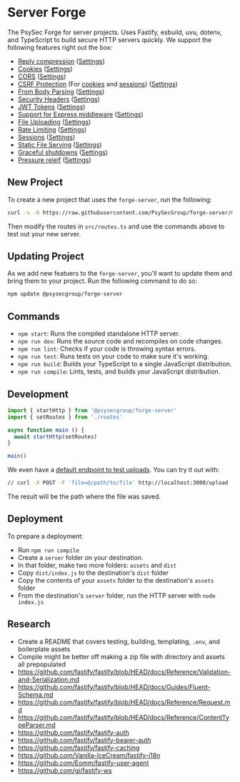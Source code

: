 Server Forge
============

The PsySec Forge for server projects. Uses Fastify, esbuild, uvu, dotenv, and TypeScript to build secure HTTP servers quickly.  We support the following features right out the box:

* [Reply compression](https://github.com/fastify/fastify-compress?tab=readme-ov-file#per-route-options) ([Settings](src/plugins/compress.ts))
* [Cookies](https://github.com/fastify/fastify-cookie?tab=readme-ov-file#example) ([Settings](src/plugins/cookie.ts))
* [CORS](https://github.com/fastify/fastify-cors?tab=readme-ov-file#options) ([Settings](src/plugins/cors.ts))
* [CSRF Protection](https://github.com/fastify/csrf-protection) (For [cookies](https://github.com/fastify/csrf-protection?tab=readme-ov-file#use-with-fastifycookie) and [sessions](https://github.com/fastify/csrf-protection?tab=readme-ov-file#use-with-fastifysession)) ([Settings](src/plugins/csrf.ts))
* [From Body Parsing](https://github.com/fastify/fastify-formbody?tab=readme-ov-file#example) ([Settings](src/plugins/formbody.ts))
* [Security Headers](https://github.com/fastify/fastify-helmet?tab=readme-ov-file#example---fastifyhelmet-configuration-using-the-helmet-shorthand-route-option) ([Settings](src/plugins/helmet.ts))
* [JWT Tokens](https://github.com/fastify/fastify-jwt?tab=readme-ov-file#usage) ([Settings](src/plugins/jwt.ts))
* [Support for Express middleware](https://github.com/fastify/middie?tab=readme-ov-file#restrict-middleware-execution-to-a-certain-paths) ([Settings](src/plugins/middleware.ts))
* [File Uploading](src/uploads.ts) ([Settings](src/plugins/multipart.ts))
* [Rate Limiting](https://github.com/fastify/fastify-rate-limit?tab=readme-ov-file#options) ([Settings](src/plugins/rateLimit.ts))
* [Sessions](https://github.com/fastify/session?tab=readme-ov-file#usage) ([Settings](src/plugins/session.ts))
* [Static File Serving](https://github.com/fastify/fastify-static?tab=readme-ov-file#usage) ([Settings](src/plugins/static.ts))
* [Graceful shutdowns](https://github.com/dnlup/fastify-traps?tab=readme-ov-file#custom-hooks) ([Settings](src/plugins/traps.ts))
* [Pressure releif](https://github.com/fastify/fastify-multipart?tab=readme-ov-file#usage) ([Settings](src/plugins/underPressure.ts))

## New Project

To create a new project that uses the `forge-server`, run the following:

```bash
curl -s -O https://raw.githubusercontent.com/PsySecGroup/forge-server/main/create.sh && ./create.sh
```

Then modify the routes in `src/routes.ts` and use the commands above to test out your new server.

## Updating Project

As we add new featuers to the `forge-server`, you'll want to update them and bring them to your project.  Run the following command to do so:

```bash
npm update @psysecgroup/forge-server
````

## Commands

* `npm start`: Runs the compiled standalone HTTP server.
* `npm run dev`: Runs the source code and recompiles on code changes.
* `npm run lint`: Checks if your code is throwing syntax errors.
* `npm run test`: Runs tests on your code to make sure it's working.
* `npm run build`: Builds your TypeScript to a single JavaScript distribution.
* `npm run compile`: Lints, tests, and builds your JavaScript distribution.

## Development

```ts
import { startHttp } from '@psysecgroup/forge-server'
import { setRoutes } from './routes'

async function main () {
  await startHttp(setRoutes)
}

main()
```

We even have a [default endpoint to test uploads](src/routes.ts).  You can try it out with:

```bash
// curl -X POST -F 'file=@/path/to/file' http://localhost:3000/upload
````

The result will be the path where the file was saved.

## Deployment

To prepare a deployment:

* Run `npm run compile`
* Create a `server` folder on your destination.
* In that folder, make two more folders: `assets` and `dist`
* Copy  `dist/index.js` to the destination's `dist` folder
* Copy the contents of your `assets` folder to the destination's `assets` folder
* From the destination's `server` folder, run the HTTP server with `node index.js`

## Research

* Create a README that covers testing, building, templating, `.env`, and boilerplate assets
* Compile might be better off making a zip file with directory and assets all prepopulated
* https://github.com/fastify/fastify/blob/HEAD/docs/Reference/Validation-and-Serialization.md
* https://github.com/fastify/fastify/blob/HEAD/docs/Guides/Fluent-Schema.md
* https://github.com/fastify/fastify/blob/HEAD/docs/Reference/Request.md
* https://github.com/fastify/fastify/blob/HEAD/docs/Reference/ContentTypeParser.md
* https://github.com/fastify/fastify-auth
* https://github.com/fastify/fastify-bearer-auth
* https://github.com/fastify/fastify-caching
* https://github.com/Vanilla-IceCream/fastify-i18n
* https://github.com/Eomm/fastify-user-agent
* https://github.com/gj/fastify-ws